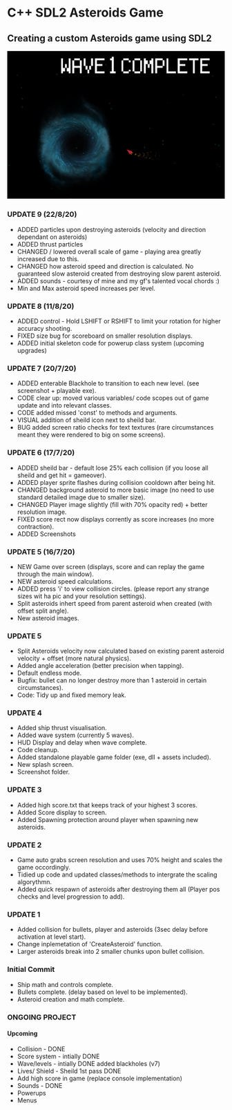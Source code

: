 # C++ SDL2 Asteroids Game

## Creating a custom Asteroids game using SDL2

[![UPDATE 9](/Screenshots/UPDATE-9-particles.png)]("Particle_Effects")

### UPDATE 9 (22/8/20)
- ADDED particles upon destroying asteroids (velocity and direction dependant on asteroids)
- ADDED thrust particles
- CHANGED / lowered overall scale of game - playing area greatly increased due to this.
- CHANGED how asteroid speed and direction is calculated. No guaranteed slow asteroid created from destroying slow parent asteroid.
- ADDED sounds - courtesy of mine and my gf's talented vocal chords :)
- Min and Max asteroid speed increases per level.

### UPDATE 8 (11/8/20)
- ADDED control - Hold LSHIFT or RSHIFT to limit your rotation for higher accuracy shooting.
- FIXED size bug for scoreboard on smaller resolution displays.
- ADDED initial skeleton code for powerup class system (upcoming upgrades)

### UPDATE 7 (20/7/20)
- ADDED enterable Blackhole to transition to each new level. (see screenshot + playable exe).
- CODE clear up: moved various variables/ code scopes out of game update and into relevant classes.
- CODE added missed 'const' to methods and arguments.
- VISUAL addition of sheild icon next to sheild bar.
- BUG added screen ratio checks for text textures (rare circumstances meant they were rendered to big on some screens).

### UPDATE 6 (17/7/20)
- ADDED sheild bar - default lose 25% each collision (if you loose all sheild and get hit = gameover).
- ADDED player sprite flashes during collision cooldown after being hit.
- CHANGED background asteroid to more basic image (no need to use standard detailed image due to smaller size).
- CHANGED Player image slightly (fill with 70% opacity red) + better resolution image.
- FIXED score rect now displays corrently as score increases (no more contraction).
- ADDED Screenshots

### UPDATE 5 (16/7/20)
- NEW Game over screen (displays, score and can replay the game through the main window).
- NEW asteroid speed calculations.
- ADDED press 'i' to view collision circles. (please report any strange sizes wit ha pic and your resolution settings).
- Split asteroids inhert speed from parent asteroid when created (with offset split angle).
- New asteroid images.

### UPDATE 5
- Split Asteroids velocity now calculated based on existing parent asteroid velocity + offset (more natural physics).
- Added angle acceleration (better precision when tapping).
- Default endless mode.
- Bugfix: bullet can no longer destroy more than 1 asteroid in certain circumstances).
- Code: Tidy up and fixed memory leak.

### UPDATE 4
- Added ship thrust visualisation.
- Added wave system (currently 5 waves).
- HUD Display and delay when wave complete.
- Code cleanup.
- Added standalone playable game folder (exe, dll + assets included).
- New splash screen.
- Screenshot folder.

### UPDATE 3
- Added high score.txt that keeps track of your highest 3 scores.
- Added Score display to screen.
- Added Spawning protection around player when spawning new asteroids. 

### UPDATE 2
- Game auto grabs screen resolution and uses 70% height and scales the game occordingly.
- Tidied up code and updated classes/methods to intergrate the scaling algorythmn.
- Added quick respawn of asteroids after destroying them all (Player pos checks and level progression to add).

### UPDATE 1
- Added collision for bullets, player and asteroids (3sec delay before activation at level start).
- Change inplemetation of 'CreateAsteroid' function.
- Larger asteroids break into 2 smaller chunks upon bullet collision.

### Initial Commit
- Ship math and controls complete.
- Bullets complete. (delay based on level to be implemented).
- Asteroid creation and math complete.

### ONGOING PROJECT
#### Upcoming
- Collision - DONE
- Score system - intially DONE
- Wave/levels - intially DONE added blackholes (v7)
- Lives/ Shield - Sheild 1st pass DONE
- Add high score in game (replace console implementation)
- Sounds - DONE
- Powerups
- Menus